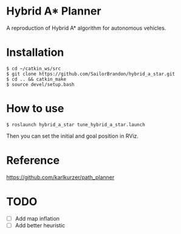 # Hybrid A* Planner
A reproduction of Hybrid A* algorithm for autonomous vehicles.

# Installation
```
$ cd ~/catkin_ws/src
$ git clone https://github.com/SailorBrandon/hybrid_a_star.git
$ cd .. && catkin_make
$ source devel/setup.bash 
```

# How to use
```
$ roslaunch hybrid_a_star tune_hybrid_a_star.launch
```
Then you can set the initial and goal position in RViz.

# Reference
https://github.com/karlkurzer/path_planner

# TODO
- [ ] Add map inflation
- [ ] Add better heuristic